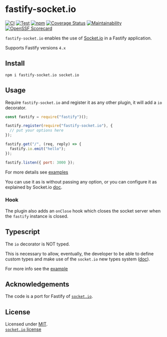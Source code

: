 # fastify-socket.io

[![CI](https://github.com/ducktors/fastify-socket.io/actions/workflows/ci.yml/badge.svg)](https://github.com/ducktors/fastify-socket.io/actions/workflows/ci.yml) [![Test](https://github.com/ducktors/fastify-socket.io/actions/workflows/test.yaml/badge.svg)](https://github.com/ducktors/fastify-socket.io/actions/workflows/test.yaml) [![npm](https://img.shields.io/npm/v/fastify-socket.io)](https://www.npmjs.com/package/fastify-socket.io) [![Coverage Status](https://coveralls.io/repos/github/ducktors/fastify-socket.io/badge.svg?branch=master)](https://coveralls.io/github/ducktors/fastify-socket.io?branch=master) [![Maintainability](https://api.codeclimate.com/v1/badges/8415332abe3ff865131d/maintainability)](https://codeclimate.com/github/ducktors/fastify-socket.io/maintainability) [![OpenSSF Scorecard](https://api.securityscorecards.dev/projects/github.com/ducktors/fastify-socket.io/badge)](https://securityscorecards.dev/viewer/?uri=github.com/ducktors/fastify-socket.io)


`fastify-socket.io` enables the use of [Socket.io](https://socket.io/) in a Fastify application.

Supports Fastify versions `4.x`

## Install

```
npm i fastify-socket.io socket.io
```

## Usage

Require `fastify-socket.io` and register it as any other plugin, it will add a `io` decorator.

```js
const fastify = require("fastify")();

fastify.register(require("fastify-socket.io"), {
  // put your options here
});

fastify.get("/", (req, reply) => {
  fastify.io.emit("hello");
});

fastify.listen({ port: 3000 });
```

For more details see [examples](https://github.com/ducktors/fastify-socket.io/tree/master/examples)

You can use it as is without passing any option, or you can configure it as explained by Socket.io [doc](https://socket.io/docs/server-api/).

### Hook

The plugin also adds an `onClose` hook which closes the socket server when the `fastify` instance is closed.

## Typescript

The `io` decorator is NOT typed.

This is necessary to allow, eventually, the developer to be able to define custom types and make use of the `socket.io` new types system ([doc](https://socket.io/docs/v4/typescript/)).

For more info see the [example](https://github.com/ducktors/fastify-socket.io/tree/master/examples)

## Acknowledgements

The code is a port for Fastify of [`socket.io`](https://github.com/socketio/socket.io).

## License

Licensed under [MIT](./LICENSE).<br/>
[`socket.io` license](https://github.com/socketio/socket.io/blob/master/LICENSE)
